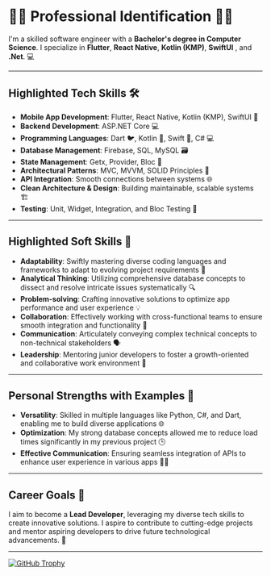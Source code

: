
# 👩‍💻 **Professional Identification** 👨‍💻  
I'm a skilled software engineer with a **Bachelor's degree in Computer Science**. I specialize in **Flutter**, **React Native**, **Kotlin (KMP)**, **SwiftUI** , and **.Net**. 💻

---

## **Highlighted Tech Skills** 🛠️  

- **Mobile App Development**: Flutter, React Native, Kotlin (KMP), SwiftUI 📱
- **Backend Development**: ASP.NET Core 💻
- **Programming Languages**: Dart 🐦, Kotlin 🦾, Swift 🍎, C# 💻
- **Database Management**: Firebase, SQL, MySQL 🗃️
- **State Management**: Getx, Provider, Bloc 🔄
- **Architectural Patterns**: MVC, MVVM, SOLID Principles 🧱
- **API Integration**: Smooth connections between systems 🌐
- **Clean Architecture & Design**: Building maintainable, scalable systems 🏗️
- **Testing**: Unit, Widget, Integration, and Bloc Testing 🧪

---

## **Highlighted Soft Skills** 🧠  

- **Adaptability**: Swiftly mastering diverse coding languages and frameworks to adapt to evolving project requirements 🔄
- **Analytical Thinking**: Utilizing comprehensive database concepts to dissect and resolve intricate issues systematically 🔍
- **Problem-solving**: Crafting innovative solutions to optimize app performance and user experience 💡
- **Collaboration**: Effectively working with cross-functional teams to ensure smooth integration and functionality 🤝
- **Communication**: Articulately conveying complex technical concepts to non-technical stakeholders 🗣️
- **Leadership**: Mentoring junior developers to foster a growth-oriented and collaborative work environment 👥

---

## **Personal Strengths with Examples** 💪  

- **Versatility**: Skilled in multiple languages like Python, C#, and Dart, enabling me to build diverse applications 🌐
- **Optimization**: My strong database concepts allowed me to reduce load times significantly in my previous project 🕒
- **Effective Communication**: Ensuring seamless integration of APIs to enhance user experience in various apps 🔄📱

---

## **Career Goals** 🎯  
I aim to become a **Lead Developer**, leveraging my diverse tech skills to create innovative solutions. I aspire to contribute to cutting-edge projects and mentor aspiring developers to drive future technological advancements. 🚀

---

[![GitHub Trophy](https://github-profile-trophy.vercel.app/?username=alaudinbarki)](https://github.com/ryo-ma/github-profile-trophy)

<!---
alaudinbarki/alaudinbarki is a ✨ special ✨ repository because its `README.md` (this file) appears on your GitHub profile.
You can click the Preview link to take a look at your changes.
--->
